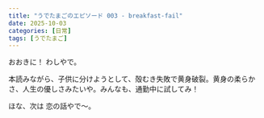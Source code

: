 ```yaml
---
title: "うでたまごのエピソード 003 - breakfast-fail"
date: 2025-10-03
categories: [日常]
tags: [うでたまご]
---
```


おおきに！ わしやで。

本読みながら、子供に分けようとして、殻むき失敗で黄身破裂。黄身の柔らかさ、人生の優しさみたいや。みんなも、通勤中に試してみ！

ほな、次は 恋の話やで～。